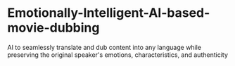 # Emotionally-Intelligent-AI-based-movie-dubbing
AI to seamlessly translate and dub content into any language while preserving the original speaker's emotions, characteristics, and authenticity
